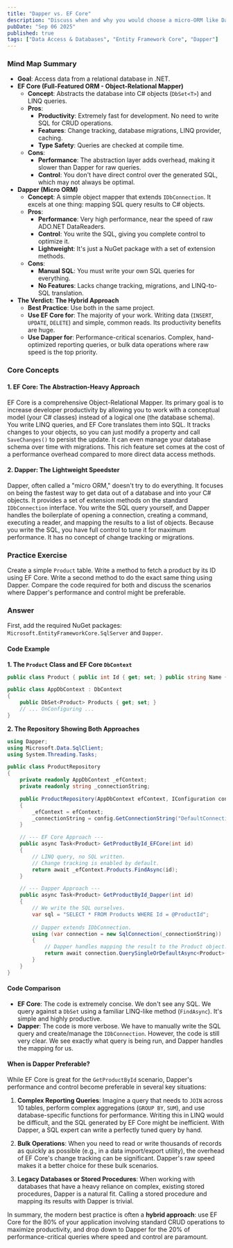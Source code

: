 ```yaml
---
title: "Dapper vs. EF Core"
description: "Discuss when and why you would choose a micro-ORM like Dapper over a full-featured ORM."
pubDate: "Sep 06 2025"
published: true
tags: ["Data Access & Databases", "Entity Framework Core", "Dapper"]
---
```


### Mind Map Summary

- **Goal**: Access data from a relational database in .NET.
- **EF Core (Full-Featured ORM - Object-Relational Mapper)**
  - **Concept**: Abstracts the database into C# objects (`DbSet<T>`) and LINQ queries.
  - **Pros**:
    - **Productivity**: Extremely fast for development. No need to write SQL for CRUD operations.
    - **Features**: Change tracking, database migrations, LINQ provider, caching.
    - **Type Safety**: Queries are checked at compile time.
  - **Cons**:
    - **Performance**: The abstraction layer adds overhead, making it slower than Dapper for raw queries.
    - **Control**: You don't have direct control over the generated SQL, which may not always be optimal.
- **Dapper (Micro ORM)**
  - **Concept**: A simple object mapper that extends `IDbConnection`. It excels at one thing: mapping SQL query results to C# objects.
  - **Pros**:
    - **Performance**: Very high performance, near the speed of raw ADO.NET DataReaders.
    - **Control**: You write the SQL, giving you complete control to optimize it.
    - **Lightweight**: It's just a NuGet package with a set of extension methods.
  - **Cons**:
    - **Manual SQL**: You must write your own SQL queries for everything.
    - **No Features**: Lacks change tracking, migrations, and LINQ-to-SQL translation.
- **The Verdict: The Hybrid Approach**
  - **Best Practice**: Use both in the same project.
  - **Use EF Core for**: The majority of your work. Writing data (`INSERT`, `UPDATE`, `DELETE`) and simple, common reads. Its productivity benefits are huge.
  - **Use Dapper for**: Performance-critical scenarios. Complex, hand-optimized reporting queries, or bulk data operations where raw speed is the top priority.

### Core Concepts

#### 1. EF Core: The Abstraction-Heavy Approach
EF Core is a comprehensive Object-Relational Mapper. Its primary goal is to increase developer productivity by allowing you to work with a conceptual model (your C# classes) instead of a logical one (the database schema). You write LINQ queries, and EF Core translates them into SQL. It tracks changes to your objects, so you can just modify a property and call `SaveChanges()` to persist the update. It can even manage your database schema over time with migrations. This rich feature set comes at the cost of a performance overhead compared to more direct data access methods.

#### 2. Dapper: The Lightweight Speedster
Dapper, often called a "micro ORM," doesn't try to do everything. It focuses on being the fastest way to get data out of a database and into your C# objects. It provides a set of extension methods on the standard `IDbConnection` interface. You write the SQL query yourself, and Dapper handles the boilerplate of opening a connection, creating a command, executing a reader, and mapping the results to a list of objects. Because you write the SQL, you have full control to tune it for maximum performance. It has no concept of change tracking or migrations.

### Practice Exercise

Create a simple `Product` table. Write a method to fetch a product by its ID using EF Core. Write a second method to do the exact same thing using Dapper. Compare the code required for both and discuss the scenarios where Dapper's performance and control might be preferable.

### Answer

First, add the required NuGet packages: `Microsoft.EntityFrameworkCore.SqlServer` and `Dapper`.

#### Code Example

**1. The `Product` Class and EF Core `DbContext`**

```csharp
public class Product { public int Id { get; set; } public string Name { get; set; } }

public class AppDbContext : DbContext
{
    public DbSet<Product> Products { get; set; }
    // ... OnConfiguring ...
}
```

**2. The Repository Showing Both Approaches**

```csharp
using Dapper;
using Microsoft.Data.SqlClient;
using System.Threading.Tasks;

public class ProductRepository
{
    private readonly AppDbContext _efContext;
    private readonly string _connectionString;

    public ProductRepository(AppDbContext efContext, IConfiguration config)
    {
        _efContext = efContext;
        _connectionString = config.GetConnectionString("DefaultConnection");
    }

    // --- EF Core Approach ---
    public async Task<Product> GetProductById_EFCore(int id)
    {
        // LINQ query, no SQL written.
        // Change tracking is enabled by default.
        return await _efContext.Products.FindAsync(id);
    }

    // --- Dapper Approach ---
    public async Task<Product> GetProductById_Dapper(int id)
    {
        // We write the SQL ourselves.
        var sql = "SELECT * FROM Products WHERE Id = @ProductId";
        
        // Dapper extends IDbConnection.
        using (var connection = new SqlConnection(_connectionString))
        {
            // Dapper handles mapping the result to the Product object.
            return await connection.QuerySingleOrDefaultAsync<Product>(sql, new { ProductId = id });
        }
    }
}
```

#### Code Comparison

-   **EF Core**: The code is extremely concise. We don't see any SQL. We query against a `DbSet` using a familiar LINQ-like method (`FindAsync`). It's simple and highly productive.
-   **Dapper**: The code is more verbose. We have to manually write the SQL query and create/manage the `IDbConnection`. However, the code is still very clear. We see exactly what query is being run, and Dapper handles the mapping for us.

#### When is Dapper Preferable?

While EF Core is great for the `GetProductById` scenario, Dapper's performance and control become preferable in several key situations:

1.  **Complex Reporting Queries**: Imagine a query that needs to `JOIN` across 10 tables, perform complex aggregations (`GROUP BY`, `SUM`), and use database-specific functions for performance. Writing this in LINQ would be difficult, and the SQL generated by EF Core might be inefficient. With Dapper, a SQL expert can write a perfectly tuned query by hand.

2.  **Bulk Operations**: When you need to read or write thousands of records as quickly as possible (e.g., in a data import/export utility), the overhead of EF Core's change tracking can be significant. Dapper's raw speed makes it a better choice for these bulk scenarios.

3.  **Legacy Databases or Stored Procedures**: When working with databases that have a heavy reliance on complex, existing stored procedures, Dapper is a natural fit. Calling a stored procedure and mapping its results with Dapper is trivial.

In summary, the modern best practice is often a **hybrid approach**: use EF Core for the 80% of your application involving standard CRUD operations to maximize productivity, and drop down to Dapper for the 20% of performance-critical queries where speed and control are paramount.